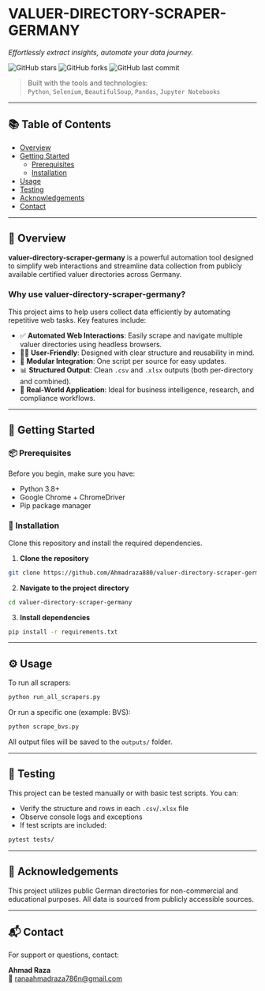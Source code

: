 # VALUER-DIRECTORY-SCRAPER-GERMANY

_Effortlessly extract insights, automate your data journey._

![GitHub stars](https://img.shields.io/github/stars/Ahmadraza880/valuer-directory-scraper-germany?style=plastic)
![GitHub forks](https://img.shields.io/github/forks/Ahmadraza880/valuer-directory-scraper-germany?style=plastic)
![GitHub last commit](https://img.shields.io/github/last-commit/Ahmadraza880/valuer-directory-scraper-germany?style=plastic)

> Built with the tools and technologies:  
> `Python`, `Selenium`, `BeautifulSoup`, `Pandas`, `Jupyter Notebooks`

---

## 📚 Table of Contents

- [Overview](#-overview)
- [Getting Started](#-getting-started)
  - [Prerequisites](#-prerequisites)
  - [Installation](#-installation)
- [Usage](#-usage)
- [Testing](#-testing)
- [Acknowledgements](#-acknowledgements)
- [Contact](#-contact)

---

## 🧠 Overview

**valuer-directory-scraper-germany** is a powerful automation tool designed to simplify web interactions and streamline data collection from publicly available certified valuer directories across Germany.

### Why use valuer-directory-scraper-germany?

This project aims to help users collect data efficiently by automating repetitive web tasks. Key features include:

- ✅ **Automated Web Interactions**: Easily scrape and navigate multiple valuer directories using headless browsers.
- 🧑‍💻 **User-Friendly**: Designed with clear structure and reusability in mind.
- 🔌 **Modular Integration**: One script per source for easy updates.
- 📊 **Structured Output**: Clean `.csv` and `.xlsx` outputs (both per-directory and combined).
- 🚀 **Real-World Application**: Ideal for business intelligence, research, and compliance workflows.

---

## 🚀 Getting Started

### 📦 Prerequisites

Before you begin, make sure you have:

- Python 3.8+
- Google Chrome + ChromeDriver
- Pip package manager

### 🔧 Installation

Clone this repository and install the required dependencies.

1. **Clone the repository**

```bash
git clone https://github.com/Ahmadraza880/valuer-directory-scraper-germany.git
```

2. **Navigate to the project directory**

```bash
cd valuer-directory-scraper-germany
```

3. **Install dependencies**

```bash
pip install -r requirements.txt
```

---

## ⚙️ Usage

To run all scrapers:

```bash
python run_all_scrapers.py
```

Or run a specific one (example: BVS):

```bash
python scrape_bvs.py
```

All output files will be saved to the `outputs/` folder.

---

## 🧪 Testing

This project can be tested manually or with basic test scripts. You can:

- Verify the structure and rows in each `.csv`/`.xlsx` file
- Observe console logs and exceptions
- If test scripts are included:

```bash
pytest tests/
```

---

## 🙌 Acknowledgements

This project utilizes public German directories for non-commercial and educational purposes. All data is sourced from publicly accessible sources.

---

## 📬 Contact

For support or questions, contact:

**Ahmad Raza**  
📧 ranaahmadraza786n@gmail.com
